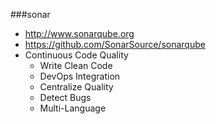 ###sonar
* http://www.sonarqube.org
* https://github.com/SonarSource/sonarqube
* Continuous Code Quality
    * Write Clean Code
    * DevOps Integration
    * Centralize Quality
    * Detect Bugs
    * Multi-Language

